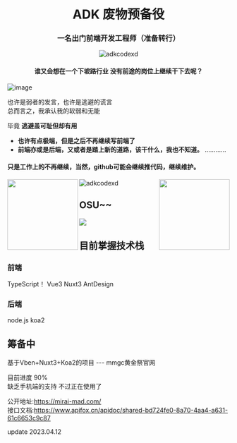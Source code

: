 <h1 align="center">ADK 废物预备役</h1>
<h3 align="center">一名出门前端开发工程师（准备转行）</h3>
<p align="center"> <img src="https://komarev.com/ghpvc/?username=adkcodexd&label=Profile%20views&color=0e75b6&style=flat" alt="adkcodexd" /> </p>
<h4 align="center">谁又会想在一个下坡路行业 没有前途的岗位上继续干下去呢？</h4>

![image](https://user-images.githubusercontent.com/88375547/231450518-6f4557ca-2dda-4d3d-af26-8e19f9a55087.png)

也许是弱者的发言，也许是逃避的谎言<br/>
总而言之，我承认我的软弱和无能

毕竟 <strong>逃避虽可耻但却有用</strong>

- <b>也许有点极端，但是之后不再继续写前端了</b>
- <b>前端亦或是后端，又或者是踏上新的道路，该干什么，我也不知道。</b>
…………
<h4>只是工作上的不再继续，当然，github可能会继续推代码，继续维护。</h4>

<a href="https://github.com/ADKcodeXD/ADKcodeXD"> 
  <img align="left" height="160px" src="https://github-readme-stats.vercel.app/api?username=adkcodexd&show_icons=true&theme=dracula" />
</a>
<a href="https://github.com/ADKcodeXD/ADKcodeXD"> 
  <img align="right"  height="160px" src="https://github-readme-stats.vercel.app/api/top-langs/?username=adkcodexd&show_icons=true&layout=compact&theme=dracula"/>
</a>
<p><img align="center" src="https://github-readme-streak-stats.herokuapp.com/?user=adkcodexd&" alt="adkcodexd" /></p>



## OSU~~
<img src="https://osu-sig.vercel.app/card?user=ADK&mode=std&blur=6&animation=true&mini=true" />


## 目前掌握技术栈

### 前端
TypeScript！ Vue3  Nuxt3  AntDesign

### 后端
node.js koa2

## 筹备中

基于Vben+Nuxt3+Koa2的项目 --- mmgc黄金祭官网

目前进度 90% <br/>
缺乏手机端的支持 不过正在使用了 <br/>

公开地址:https://mirai-mad.com/  <br/>
接口文档:https://www.apifox.cn/apidoc/shared-bd724fe0-8a70-4aa4-a631-61c6653c9c87

update 2023.04.12
